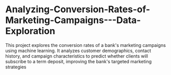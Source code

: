 # Analyzing-Conversion-Rates-of-Marketing-Campaigns---Data-Exploration
This project explores the conversion rates of a bank's marketing campaigns using machine learning. It analyzes customer demographics, contact history, and campaign characteristics to predict whether clients will subscribe to a term deposit, improving the bank's targeted marketing strategies
